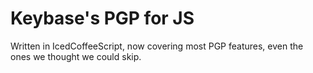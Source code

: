 Keybase's PGP for JS
===========

Written in IcedCoffeeScript, now covering most PGP features, even the ones we thought we could skip.
